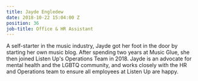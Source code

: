 ```yaml
---
title: Jayde Engledew
date: 2018-10-22 15:04:00 Z
position: 36
job-title: Office & HR Assistant
---
```


A self-starter in the music industry, Jayde got her foot in the door by starting her own music blog. After spending two years at Music Glue, she then joined Listen Up's Operations Team in 2018. Jayde is an advocate for mental health and the LGBTQ community, and works closely with the HR and Operations team to ensure all employees at Listen Up are happy.